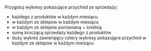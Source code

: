 Przygotuj wykresy pokazujące przychód ze sprzedaży:

* każdego z produktów w każdym miesiącu
* w każdym ze sklepów w każdym miesiącu
* w każdym ze sklepów porównaną + średnią
* sumę kroczącą sprzedaży każdego z produktów
* duży wykres zawierający cztery wykresy pokazujące przychód w każdym ze sklepów w każdym miesiącu
